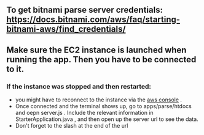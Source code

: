 ## To get bitnami parse server credentials: https://docs.bitnami.com/aws/faq/starting-bitnami-aws/find_credentials/ 
## Make sure the EC2 instance is launched when running the app. Then you have to be connected to it. 
### If the instance was stopped and then restarted:
 - you might have to reconnect to the instance via the [aws console](https://docs.aws.amazon.com/AWSEC2/latest/UserGuide/putty.html?icmpid=docs_ec2_console) . 
 - Once connected and the terminal shows up, go to apps/parse/htdocs and oepn server.js . Include the relevant information in StarterApplication.java , and then open up the server url to see the data. 
 - Don't forget to the slash at the end of the url
